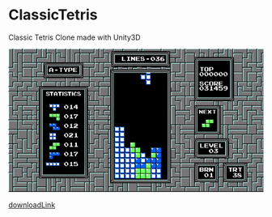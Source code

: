 # ClassicTetris
Classic Tetris Clone made with Unity3D

![gameGif](https://github.com/dev-hasanolgun/ClassicTetris/blob/master/gameGif.gif)

[downloadLink](https://drive.google.com/file/d/1PafbdtkKO9rveGyiuKekkL4atDZJfusS/view?usp=sharing "Download the Game")
